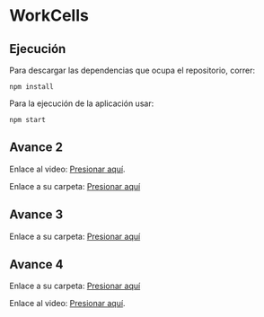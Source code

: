 # WorkCells

## Ejecución

Para descargar las dependencias que ocupa el repositorio, correr:

```
npm install
```

Para la ejecución de la aplicación usar:
```
npm start
```

## Avance 2

Enlace al video: [Presionar aquí](https://drive.google.com/file/d/17NkRQka-b3vlwttzGhn5-bTHge6w62Ak/view?usp=sharing).

Enlace a su carpeta: [Presionar aquí](https://github.com/EdCanCe/WorkCells/tree/main/avances/avance2)

## Avance 3

Enlace a su carpeta: [Presionar aquí](https://github.com/EdCanCe/WorkCells/tree/main/avances/avance3)

## Avance 4

Enlace a su carpeta: [Presionar aquí](https://github.com/EdCanCe/WorkCells/tree/main/avances/avance4)

Enlace al video: [Presionar aquí](https://drive.google.com/file/d/1TlZrb2CoErQfLo6_-b29Wmh_rFuy_MfT/view?usp=sharing).